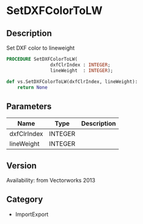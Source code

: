 # SetDXFColorToLW

## Description
Set DXF color to lineweight

```pascal
PROCEDURE SetDXFColorToLW(
				dxfClrIndex : INTEGER;
				lineWeight  : INTEGER);
```

```python
def vs.SetDXFColorToLW(dxfClrIndex, lineWeight):
    return None
```

## Parameters
|Name|Type|Description|
|---|---|---|
|dxfClrIndex|INTEGER|   |
|lineWeight|INTEGER|   |

## Version
Availability: from Vectorworks 2013

## Category
* ImportExport

